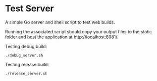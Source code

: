 # Test Server

A simple Go server and shell script to test web builds.

Running the associated script should copy your output files to the
static folder and host the application at
[http://localhost:8081/](http://localhost:8081/).

Testing debug build:
```console
./debug_server.sh
```
Testing release build:
```console
./release_server.sh
```
